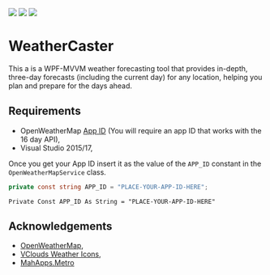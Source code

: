 ![](https://img.shields.io/packagist/dt/Verdancy/WeatherCaster.svg) ![](https://img.shields.io/github/last-commit/Verdancy/WeatherCaster.svg) ![](https://img.shields.io/github/license/Verdancy/WeatherCaster.svg)

# WeatherCaster

This a is a WPF-MVVM weather forecasting tool that provides in-depth, three-day forecasts (including the current day) for any location, helping you plan and prepare for the days ahead.


## Requirements
- OpenWeatherMap [App ID](http://openweathermap.org/appid) (You will require an app ID that works with the 16 day API),
- Visual Studio 2015/17,

Once you get your App ID insert it as the value of the `APP_ID` constant in the `OpenWeatherMapService` class.
```csharp
private const string APP_ID = "PLACE-YOUR-APP-ID-HERE";
```

```vb.net
Private Const APP_ID As String = "PLACE-YOUR-APP-ID-HERE"
```

## Acknowledgements
- [OpenWeatherMap](http://openweathermap.org),
- [VClouds Weather Icons](https://vclouds.deviantart.com/art/VClouds-Weather-Icons-179152045),
- [MahApps.Metro](https://github.com/MahApps/MahApps.Metro)

